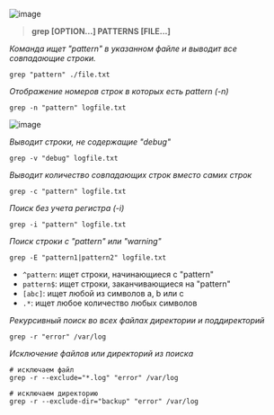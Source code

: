 ![image](https://github.com/user-attachments/assets/0d49e8a9-9b61-44cb-92ba-489b2c2807d6)

> **grep [OPTION...] PATTERNS [FILE...]**
>
> 



_Команда ищет "pattern" в указанном файле и выводит все совпадающие строки._

```gitattributes
grep "pattern" ./file.txt
```

_Отображение номеров строк в которых есть pattern (-n)_

```gitattributes
grep -n "pattern" logfile.txt
```
![image](https://github.com/user-attachments/assets/aa1ec7c9-ec0a-492f-8c04-9649e1caddf3)

_Выводит строки, не содержащие "debug"_

```gitattributes
grep -v "debug" logfile.txt
```

_Выводит количество совпадающих строк вместо самих строк_

```gitattributes
grep -c "pattern" logfile.txt
```

_Поиск без учета регистра (-i)_

```gitattributes
grep -i "pattern" logfile.txt
```

_Поиск строки с "pattern" или "warning"_

```gitattributes
grep -E "pattern1|pattern2" logfile.txt
```

- `^pattern`: ищет строки, начинающиеся с "pattern"
- `pattern$`: ищет строки, заканчивающиеся на "pattern"
- `[abc]`: ищет любой из символов a, b или c
- `.*`: ищет любое количество любых символов

_Рекурсивный поиск во всех файлах директории и поддиректорий_

```gitattributes
grep -r "error" /var/log
```

_Исключение файлов или директорий из поиска_

```gitattributes
# исключаем файл
grep -r --exclude="*.log" "error" /var/log

# исключаем директорию
grep -r --exclude-dir="backup" "error" /var/log
```


